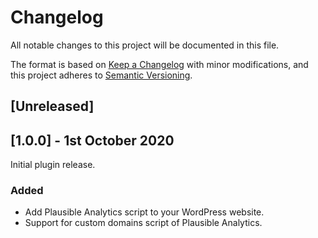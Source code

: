 # Changelog

All notable changes to this project will be documented in this file.

The format is based on [Keep a Changelog](https://keepachangelog.com/en/1.0.0/) with minor modifications,
and this project adheres to [Semantic Versioning](https://semver.org/spec/v2.0.0.html).

## [Unreleased]

## [1.0.0] - 1st October 2020
Initial plugin release.

### Added
* Add Plausible Analytics script to your WordPress website.
* Support for custom domains script of Plausible Analytics.
